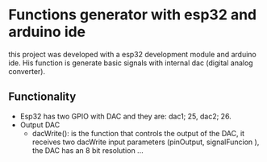 # Functions generator with esp32 and arduino ide
this project was developed with a esp32 development module and arduino ide. His function is generate basic signals with  internal dac (digital analog converter).

## Functionality

* Esp32 has two GPIO with DAC and they are: dac1; 25, dac2; 26.
* Output DAC
  * dacWrite(): is the function that controls the output of the DAC, it   receives two dacWrite input parameters (pinOutput, signalFuncion ), the DAC has   an 8 bit resolution ...
 
